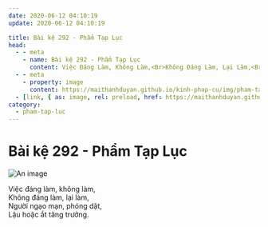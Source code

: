 ```yaml
---
date: 2020-06-12 04:10:19
update: 2020-06-12 04:10:19

title: Bài kệ 292 - Phẩm Tạp Lục
head:
  - - meta
    - name: Bài kệ 292 - Phẩm Tạp Lục
      content: Việc Đáng Làm, Không Làm,<Br>Không Đáng Làm, Lại Làm,<Br>Người Ngạo Mạn, Phóng Dật,<Br>Lậu Hoặc Ắt Tăng Trưởng.<Br>
  - - meta
    - property: image
      content: https://maithanhduyan.github.io/kinh-phap-cu/img/pham-tap-luc/pham-tap-luc-292.jpg
  - [link, { as: image, rel: preload, href: https://maithanhduyan.github.io/kinh-phap-cu/img/pham-tap-luc/pham-tap-luc-292.jpg }]
category:
  - pham-tap-luc
---
```


# Bài kệ 292 - Phẩm Tạp Lục

![An image](/img/pham-tap-luc/pham-tap-luc-292.jpg)

Việc đáng làm, không làm,<br>Không đáng làm, lại làm,<br>Người ngạo mạn, phóng dật,<br>Lậu hoặc ắt tăng trưởng.<br>
